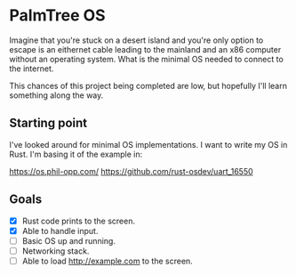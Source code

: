 # PalmTree OS

Imagine that you're stuck on a desert island and you're only option to escape is an eithernet cable leading to the mainland and an x86 computer without an operating system. What is the minimal OS needed to connect to the internet.

This chances of this project being completed are low, but hopefully I'll learn something along the way.

## Starting point

I've looked around for minimal OS implementations. I want to write my OS in Rust. I'm basing it of the example in:

https://os.phil-opp.com/
https://github.com/rust-osdev/uart_16550

## Goals
- [X] Rust code prints to the screen.
- [X] Able to handle input.
- [ ] Basic OS up and running.
- [ ] Networking stack.
- [ ] Able to load http://example.com to the screen.
